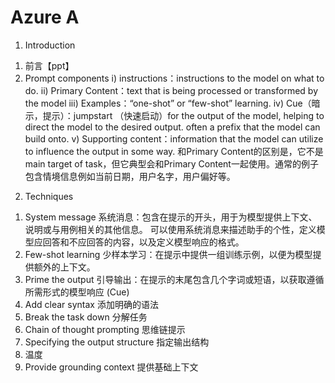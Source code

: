 # Azure  A

1. Introduction
  1) 前言【ppt】
  2) Prompt components
    i) instructions：instructions to the model on what to do.
		ii) Primary Content：text that is being processed or transformed by the model
		iii) Examples：“one-shot” or “few-shot” learning.
		iv) Cue（暗示，提示）：jumpstart （快速启动）for the output of the model, helping to direct the model to the desired output. often a prefix that the model can build onto.
		v) Supporting content：information that the model can utilize to influence the output in some way.  和Primary Content的区别是，它不是main target of task，但它典型会和Primary Content一起使用。通常的例子包含情境信息例如当前日期，用户名字，用户偏好等。

2. Techniques
  1) System message 系统消息：包含在提示的开头，用于为模型提供上下文、说明或与用例相关的其他信息。 可以使用系统消息来描述助手的个性，定义模型应回答和不应回答的内容，以及定义模型响应的格式。
  2) Few-shot learning 少样本学习：在提示中提供一组训练示例，以便为模型提供额外的上下文。
  6) Prime the output 引导输出：在提示的末尾包含几个字词或短语，以获取遵循所需形式的模型响应 (Cue)
  7) Add clear syntax 添加明确的语法
  8) Break the task down 分解任务
  10) Chain of thought prompting 思维链提示
  11) Specifying the output structure 指定输出结构
  12) 温度
  13) Provide grounding context 提供基础上下文